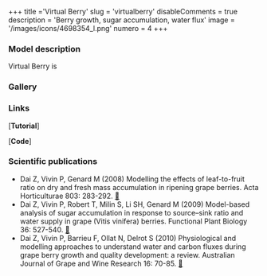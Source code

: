 +++
title ='Virtual Berry'
slug = 'virtualberry'
disableComments = true
description = 'Berry growth, sugar accumulation, water flux'
image = '/images/icons/4698354_l.png'
numero = 4
+++


<!--# Virtual Berry-->

### Model description

Virtual Berry is 

### Gallery

### Links

[**Tutorial**]


[**Code**]



### Scientific publications

- Dai Z, Vivin P, Genard M (2008) Modelling the effects of leaf-to-fruit ratio on dry and fresh mass accumulation in ripening grape berries. Acta Horticulturae 803: 283-292.  [:page_facing_up:](https://doi.org/10.17660/ActaHortic.2008.803.36)
- Dai Z, Vivin P, Robert T, Milin S, Li SH, Genard M (2009) Model-based analysis of sugar accumulation in response to source–sink ratio and water supply in grape (Vitis vinifera) berries. Functional Plant Biology 36: 527-540.  [:page_facing_up:](https://doi.org/10.1071/FP08284)
- Dai Z, Vivin P, Barrieu F, Ollat N, Delrot S (2010) Physiological and modelling approaches to understand water and carbon fluxes during grape berry growth and quality development: a review. Australian Journal of Grape and Wine Research 16: 70-85.  [:page_facing_up:](https://doi.org/10.1111/j.1755-0238.2009.00071.x)
